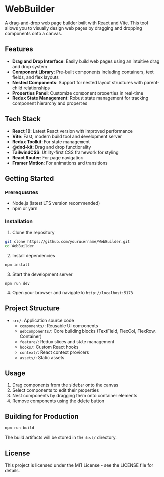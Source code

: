 # WebBuilder

A drag-and-drop web page builder built with React and Vite. This tool allows you to visually design web pages by dragging and dropping components onto a canvas.

## Features

- **Drag and Drop Interface**: Easily build web pages using an intuitive drag and drop system
- **Component Library**: Pre-built components including containers, text fields, and flex layouts
- **Nested Components**: Support for nested layout structures with parent-child relationships
- **Properties Panel**: Customize component properties in real-time
- **Redux State Management**: Robust state management for tracking component hierarchy and properties

## Tech Stack

- **React 19**: Latest React version with improved performance
- **Vite**: Fast, modern build tool and development server
- **Redux Toolkit**: For state management
- **@dnd-kit**: Drag and drop functionality
- **TailwindCSS**: Utility-first CSS framework for styling
- **React Router**: For page navigation
- **Framer Motion**: For animations and transitions

## Getting Started

### Prerequisites

- Node.js (latest LTS version recommended)
- npm or yarn

### Installation

1. Clone the repository
```bash
git clone https://github.com/yourusername/WebBuilder.git
cd WebBuilder
```

2. Install dependencies
```bash
npm install
```

3. Start the development server
```bash
npm run dev
```

4. Open your browser and navigate to `http://localhost:5173`

## Project Structure

- `src/`: Application source code
  - `components/`: Reusable UI components
  - `WebComponents/`: Core building blocks (TextField, FlexCol, FlexRow, Container)
  - `feature/`: Redux slices and state management
  - `hooks/`: Custom React hooks
  - `context/`: React context providers
  - `assets/`: Static assets

## Usage

1. Drag components from the sidebar onto the canvas
2. Select components to edit their properties
3. Nest components by dragging them onto container elements
4. Remove components using the delete button

## Building for Production

```bash
npm run build
```

The build artifacts will be stored in the `dist/` directory.

## License

This project is licensed under the MIT License - see the LICENSE file for details.

